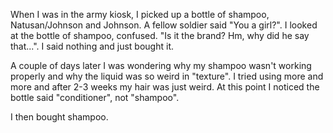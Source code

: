When I was in the army kiosk, I picked up a bottle of shampoo, Natusan/Johnson and Johnson. A fellow soldier said "You a girl?".
I looked at the bottle of shampoo, confused. "Is it the brand? Hm, why did he say that...". I said nothing and just bought it.

A couple of days later I was wondering why my shampoo wasn't working properly and why the liquid was so weird in "texture". I tried using more and more
and after 2-3 weeks my hair was just weird. At this point I noticed the bottle said "conditioner", not "shampoo".

I then bought shampoo.
